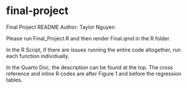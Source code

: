 # final-project
Final Project README Author: Taylor Nguyen

Please run Final_Project.R and then render Final.qmd in the R folder.

In the R Script, if there are issues running the entire code altogether, run each function individually. 

In the Quarto Doc, the description can be found at the top. The cross reference and inline R codes are after Figure 1 and before the regression tables.
